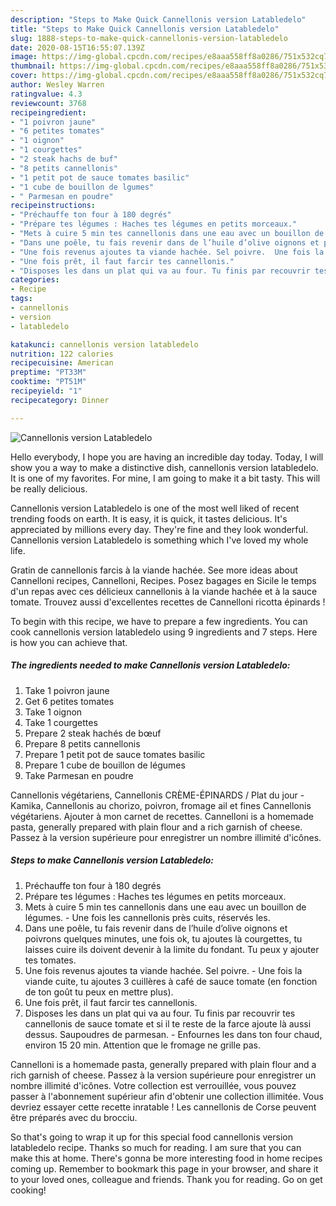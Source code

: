 ```yaml
---
description: "Steps to Make Quick Cannellonis version Latabledelo"
title: "Steps to Make Quick Cannellonis version Latabledelo"
slug: 1888-steps-to-make-quick-cannellonis-version-latabledelo
date: 2020-08-15T16:55:07.139Z
image: https://img-global.cpcdn.com/recipes/e8aaa558ff8a0286/751x532cq70/cannellonis-version-latabledelo-photo-principale-de-la-recette.jpg
thumbnail: https://img-global.cpcdn.com/recipes/e8aaa558ff8a0286/751x532cq70/cannellonis-version-latabledelo-photo-principale-de-la-recette.jpg
cover: https://img-global.cpcdn.com/recipes/e8aaa558ff8a0286/751x532cq70/cannellonis-version-latabledelo-photo-principale-de-la-recette.jpg
author: Wesley Warren
ratingvalue: 4.3
reviewcount: 3768
recipeingredient:
- "1 poivron jaune"
- "6 petites tomates"
- "1 oignon"
- "1 courgettes"
- "2 steak hachs de buf"
- "8 petits cannellonis"
- "1 petit pot de sauce tomates basilic"
- "1 cube de bouillon de lgumes"
- " Parmesan en poudre"
recipeinstructions:
- "Préchauffe ton four à 180 degrés"
- "Prépare tes légumes : Haches tes légumes en petits morceaux."
- "Mets à cuire 5 min tes cannellonis dans une eau avec un bouillon de légumes. Une fois les cannellonis près cuits, réservés les."
- "Dans une poêle, tu fais revenir dans de l’huile d’olive oignons et poivrons quelques minutes, une fois ok, tu ajoutes là courgettes, tu laisses cuire ils doivent devenir à la limite du fondant. Tu peux y ajouter tes tomates."
- "Une fois revenus ajoutes ta viande hachée. Sel poivre.  Une fois la viande cuite, tu ajoutes 3 cuillères à café de sauce tomate (en fonction de ton goût tu peux en mettre plus)."
- "Une fois prêt, il faut farcir tes cannellonis."
- "Disposes les dans un plat qui va au four. Tu finis par recouvrir tes cannellonis de sauce tomate et si il te reste de la farce ajoute là aussi dessus. Saupoudres de parmesan. Enfournes les dans ton four chaud, environ 15 20 min. Attention que le fromage ne grille pas."
categories:
- Recipe
tags:
- cannellonis
- version
- latabledelo

katakunci: cannellonis version latabledelo 
nutrition: 122 calories
recipecuisine: American
preptime: "PT33M"
cooktime: "PT51M"
recipeyield: "1"
recipecategory: Dinner

---
```



![Cannellonis version Latabledelo](https://img-global.cpcdn.com/recipes/e8aaa558ff8a0286/751x532cq70/cannellonis-version-latabledelo-photo-principale-de-la-recette.jpg)

Hello everybody, I hope you are having an incredible day today. Today, I will show you a way to make a distinctive dish, cannellonis version latabledelo. It is one of my favorites. For mine, I am going to make it a bit tasty. This will be really delicious.

Cannellonis version Latabledelo is one of the most well liked of recent trending foods on earth. It is easy, it is quick, it tastes delicious. It's appreciated by millions every day. They're fine and they look wonderful. Cannellonis version Latabledelo is something which I've loved my whole life.

Gratin de cannellonis farcis à la viande hachée. See more ideas about Cannelloni recipes, Cannelloni, Recipes. Posez bagages en Sicile le temps d&#39;un repas avec ces délicieux cannellonis à la viande hachée et à la sauce tomate. Trouvez aussi d&#39;excellentes recettes de Cannelloni ricotta épinards !


To begin with this recipe, we have to prepare a few ingredients. You can cook cannellonis version latabledelo using 9 ingredients and 7 steps. Here is how you can achieve that.

<!--inarticleads1-->

##### The ingredients needed to make Cannellonis version Latabledelo:

1. Take 1 poivron jaune
1. Get 6 petites tomates
1. Take 1 oignon
1. Take 1 courgettes
1. Prepare 2 steak hachés de bœuf
1. Prepare 8 petits cannellonis
1. Prepare 1 petit pot de sauce tomates basilic
1. Prepare 1 cube de bouillon de légumes
1. Take  Parmesan en poudre


Cannellonis végétariens, Cannellonis CRÈME-ÉPINARDS / Plat du jour - Kamika, Cannellonis au chorizo, poivron, fromage ail et fines Cannellonis végétariens. Ajouter à mon carnet de recettes. Cannelloni is a homemade pasta, generally prepared with plain flour and a rich garnish of cheese. Passez à la version supérieure pour enregistrer un nombre illimité d&#39;icônes. 

<!--inarticleads2-->

##### Steps to make Cannellonis version Latabledelo:

1. Préchauffe ton four à 180 degrés
1. Prépare tes légumes : Haches tes légumes en petits morceaux.
1. Mets à cuire 5 min tes cannellonis dans une eau avec un bouillon de légumes. - Une fois les cannellonis près cuits, réservés les.
1. Dans une poêle, tu fais revenir dans de l’huile d’olive oignons et poivrons quelques minutes, une fois ok, tu ajoutes là courgettes, tu laisses cuire ils doivent devenir à la limite du fondant. Tu peux y ajouter tes tomates.
1. Une fois revenus ajoutes ta viande hachée. Sel poivre.  - Une fois la viande cuite, tu ajoutes 3 cuillères à café de sauce tomate (en fonction de ton goût tu peux en mettre plus).
1. Une fois prêt, il faut farcir tes cannellonis.
1. Disposes les dans un plat qui va au four. Tu finis par recouvrir tes cannellonis de sauce tomate et si il te reste de la farce ajoute là aussi dessus. Saupoudres de parmesan. - Enfournes les dans ton four chaud, environ 15 20 min. Attention que le fromage ne grille pas.


Cannelloni is a homemade pasta, generally prepared with plain flour and a rich garnish of cheese. Passez à la version supérieure pour enregistrer un nombre illimité d&#39;icônes. Votre collection est verrouillée, vous pouvez passer à l&#39;abonnement supérieur afin d&#39;obtenir une collection illimitée. Vous devriez essayer cette recette inratable ! Les cannellonis de Corse peuvent être préparés avec du brocciu. 

So that's going to wrap it up for this special food cannellonis version latabledelo recipe. Thanks so much for reading. I am sure that you can make this at home. There's gonna be more interesting food in home recipes coming up. Remember to bookmark this page in your browser, and share it to your loved ones, colleague and friends. Thank you for reading. Go on get cooking!
